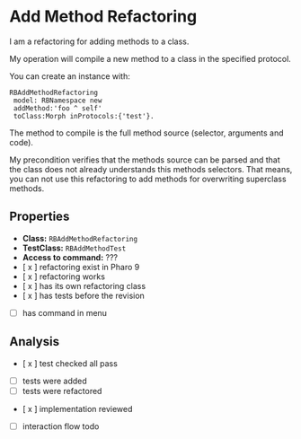 # Add Method Refactoring

I am a refactoring for adding methods to a class.

My operation will compile a new method to a class in the specified protocol.

You can create an instance with:
```
RBAddMethodRefactoring 
 model: RBNamespace new 
 addMethod:'foo ^ self' 
 toClass:Morph inProtocols:{'test'}.
```
The method to compile is the full method source (selector, arguments and code).

My precondition verifies that the methods source can be parsed and that the class does not already understands this methods selectors. That means, you can not use this refactoring to add methods for overwriting superclass methods.

## Properties

- **Class:** ```RBAddMethodRefactoring```
- **TestClass:** ```RBAddMethodTest```
- **Access to command:** ???
- [ x ] refactoring exist in Pharo 9
- [ x ] refactoring works 
- [ x ] has its own refactoring class  
- [ x ] has tests before the revision
- [  ] has command in menu

## Analysis

- [ x ] test checked all pass
- [  ] tests were added
- [  ] tests were refactored
- [ x ] implementation reviewed
- [ ] interaction flow todo

